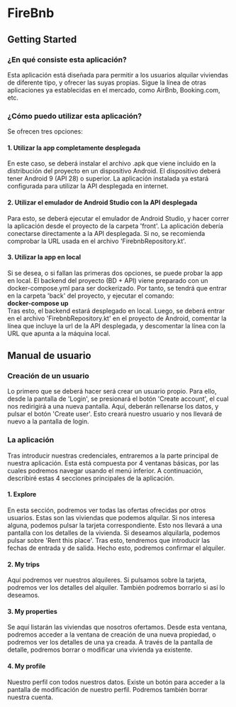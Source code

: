 # FireBnb

## Getting Started

### ¿En qué consiste esta aplicación?

Esta aplicación está diseñada para permitir a los usuarios alquilar viviendas de diferente tipo, y ofrecer las suyas propias. Sigue la línea de otras aplicaciones ya establecidas en el mercado, como AirBnb, Booking.com, etc.

### ¿Cómo puedo utilizar esta aplicación?

Se ofrecen tres opciones: 

#### 1. Utilizar la app completamente desplegada  
En este caso, se deberá instalar el archivo .apk que viene incluido en la distribución del proyecto en un dispositivo Android. El dispositivo deberá tener Android 9 (API 28) o superior. La aplicación instalada ya estará configurada para utilizar la API desplegada en internet.

#### 2. Utilizar el emulador de Android Studio con la API desplegada
Para esto, se deberá ejecutar el emulador de Android Studio, y hacer correr la aplicación desde el proyecto de la carpeta 'front'. La aplicación debería conectarse directamente a la API desplegada. Si no, se recomienda comprobar la URL usada en el archivo 'FirebnbRepository.kt'.

#### 3. Utilizar la app en local
Si se desea, o si fallan las primeras dos opciones, se puede probar la app en local. El backend del proyecto (BD + API) viene preparado con un docker-compose.yml para ser dockerizado. Por tanto, se tendrá que entrar en la carpeta 'back' del proyecto, y ejecutar el comando:  
    **docker-compose up**  
Tras esto, el backend estará desplegado en local. Luego, se deberá entrar en el archivo 'FirebnbRepository.kt' en el proyecto de Android, comentar la línea que incluye la url de la API desplegada, y descomentar la línea con la URL que apunta a la máquina local.


## Manual de usuario

### Creación de un usuario
Lo primero que se deberá hacer será crear un usuario propio. Para ello, desde la pantalla de 'Login', se presionará el botón 'Create account', el cual nos redirigirá a una nueva pantalla. Aquí, deberán rellenarse los datos, y pulsar el botón 'Create user'. Esto creará nuestro usuario y nos llevará de nuevo a la pantalla de login.

### La aplicación
Tras introducir nuestras credenciales, entraremos a la parte principal de nuestra aplicación. Esta está compuesta por 4 ventanas básicas, por las cuales podremos navegar usando el menú inferior. A continuación, describiré estas 4 secciones principales de la aplicación.

#### 1. Explore

En esta sección, podremos ver todas las ofertas ofrecidas por otros usuarios. Estas son las viviendas que podemos alquilar. Si nos interesa alguna, podemos pulsar la tarjeta correspondiente. Esto nos llevará a una pantalla con los detalles de la vivienda. Si deseamos alquilarla, podemos pulsar sobre 'Rent this place'. Tras esto, tendremos que introducir las fechas de entrada y de salida. Hecho esto, podremos confirmar el alquiler.

#### 2. My trips

Aquí podremos ver nuestros alquileres. Si pulsamos sobre la tarjeta, podremos ver los detalles del alquiler. También podremos borrarlo si así lo deseamos.

#### 3. My properties

Se aquí listarán las viviendas que nosotros ofertamos. Desde esta ventana, podremos acceder a la ventana de creación de una nueva propiedad, o podremos ver los detalles de una ya creada. A través de la pantalla de detalle, podremos borrar o modificar una vivienda ya existente.

#### 4. My profile

Nuestro perfil con todos nuestros datos. Existe un botón para acceder a la pantalla de modificación de nuestro perfil. Podremos también borrar nuestra cuenta.